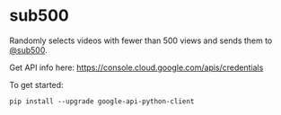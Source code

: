 sub500
======

Randomly selects videos with fewer than 500 views and sends them to [@sub500](https://twitter.com/sub500).

Get API info here: https://console.cloud.google.com/apis/credentials

To get started:

    pip install --upgrade google-api-python-client
